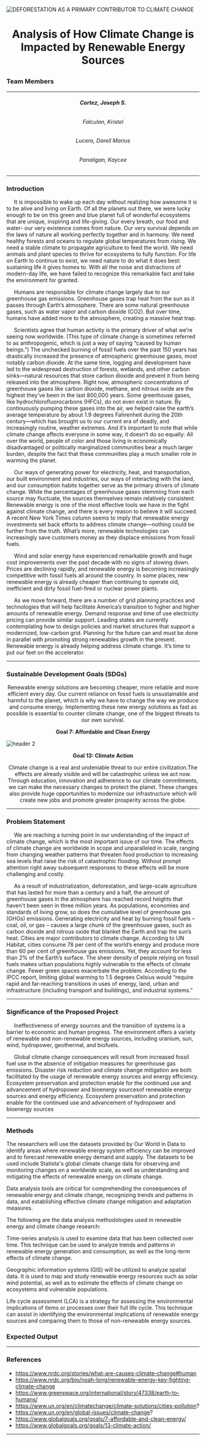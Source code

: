 ![DEFORESTATION AS A PRIMARY CONTRIBUTOR TO CLIMATE CHANGE](https://user-images.githubusercontent.com/114766731/235434625-dffde567-cba1-419e-88a6-c452274266b8.png)

# <p align="center"> Analysis of How Climate Change is Impacted by Renewable Energy Sources </p>

### Team Members

-----
**<h6 align="center">Cortez, Joseph S.</h6>**
**<h6 align="center">Falculan, Kristel</h6>**
**<h6 align="center">Lucero, Darell Marius</h6>**
**<h6 align="center">Panaligan, Kaycee</h6>**

-----
### Introduction
&nbsp;&nbsp;&nbsp;&nbsp;&nbsp;It is impossible to wake up each day without realizing how awesome it is to be alive and living on Earth. Of all the planets out there, we were lucky enough to be on this green and blue planet full of wonderful ecosystems that are unique, inspiring and life-giving. Our every breath, our food and water- our very existence comes from nature.  Our very survival depends on the laws of nature all working perfectly together and in harmony. We need healthy forests and oceans to regulate global temperatures from rising. We need a stable climate to propagate agriculture to feed the world. We need animals and plant species to thrive for ecosystems to fully function. For life on Earth to continue to exist, we need nature to do what it does best: sustaining life it gives homes to. With all the noise and distractions of modern-day life, we have failed to recognize this remarkable fact and take the environment for granted.

&nbsp;&nbsp;&nbsp;&nbsp;&nbsp;Humans are responsible for climate change largely due to our greenhouse gas emissions. Greenhouse gases trap heat from the sun as it passes through Earth’s atmosphere. There are some natural greenhouse gases, such as water vapor and carbon dioxide (CO2). But over time, humans have added more to the atmosphere, creating a massive heat trap.

&nbsp;&nbsp;&nbsp;&nbsp;&nbsp;Scientists agree that human activity is the primary driver of what we’re seeing now worldwide. (This type of climate change is sometimes referred to as anthropogenic, which is just a way of saying “caused by human beings.”) The unchecked burning of fossil fuels over the past 150 years has drastically increased the presence of atmospheric greenhouse gases, most notably carbon dioxide. At the same time, logging and development have led to the widespread destruction of forests, wetlands, and other carbon sinks—natural resources that store carbon dioxide and prevent it from being released into the atmosphere.
Right now, atmospheric concentrations of greenhouse gases like carbon dioxide, methane, and nitrous oxide are the highest they’ve been in the last 800,000 years. Some greenhouse gases, like hydrochlorofluorocarbons (HFCs), do not even exist in nature. By continuously pumping these gases into the air, we helped raise the earth’s average temperature by about 1.9 degrees Fahrenheit during the 20th century—which has brought us to our current era of deadly, and increasingly routine, weather extremes. And it’s important to note that while climate change affects everyone in some way, it doesn’t do so equally: All over the world, people of color and those living in economically disadvantaged or politically marginalized communities bear a much larger burden, despite the fact that these communities play a much smaller role in warming the planet.

&nbsp;&nbsp;&nbsp;&nbsp;&nbsp;Our ways of generating power for electricity, heat, and transportation, our built environment and industries, our ways of interacting with the land, and our consumption habits together serve as the primary drivers of climate change. While the percentages of greenhouse gases stemming from each source may fluctuate, the sources themselves remain relatively consistent.
Renewable energy is one of the most effective tools we have in the fight against climate change, and there is every reason to believe it will succeed. A recent New York Times column seems to imply that renewable energy investments set back efforts to address climate change—nothing could be further from the truth. What’s more, renewable technologies can increasingly save customers money as they displace emissions from fossil fuels.

&nbsp;&nbsp;&nbsp;&nbsp;&nbsp;Wind and solar energy have experienced remarkable growth and huge cost improvements over the past decade with no signs of slowing down. Prices are declining rapidly, and renewable energy is becoming increasingly competitive with fossil fuels all around the country. In some places, new renewable energy is already cheaper than continuing to operate old, inefficient and dirty fossil fuel-fired or nuclear power plants.

&nbsp;&nbsp;&nbsp;&nbsp;&nbsp;As we move forward, there are a number of grid planning practices and technologies that will help facilitate America’s transition to higher and higher amounts of renewable energy. Demand response and time of use electricity pricing can provide similar support. Leading states are currently contemplating how to design policies and market structures that support a modernized, low-carbon grid. Planning for the future can and must be done in parallel with promoting strong renewables growth in the present. Renewable energy is already helping address climate change. It’s time to put our feet on the accelerator.

-----

### Sustainable Development Goals (SDGs)

<p align = "center">Renewable energy solutions are becoming cheaper, more reliable and more efficient every day. Our current reliance on fossil fuels is unsustainable and harmful to the planet, which is why we have to change the way we produce and consume energy. Implementing these new energy solutions as fast as possible is essential to counter climate change, one of the biggest threats to our own survival.</p>

**<p align="center">Goal 7: Affordable and Clean Energy </p>**

![header 2](https://user-images.githubusercontent.com/114766731/232507317-5b461359-ff05-4083-b710-adb108905862.png)

**<p align="center">Goal 13: Climate Action </p>**

<p align = "center">Climate change is a real and undeniable threat to our entire civilization.The effects are already visible and will be catastrophic unless we act now. Through education, innovation and adherence to our climate commitments, we can make the necessary changes to protect the planet. These changes also provide huge opportunities to modernize our infrastructure which will create new jobs and promote greater prosperity across the globe.</p>

-----

### Problem Statement
&nbsp;&nbsp;&nbsp;&nbsp;&nbsp;We are reaching a turning point in our understanding of the impact of climate change, which is the most important issue of our time. The effects of climate change are worldwide in scope and unparalleled in scale, ranging from changing weather patterns that threaten food production to increasing sea levels that raise the risk of catastrophic flooding. Without prompt attention right away subsequent responses to these effects will be more challenging and costly.

&nbsp;&nbsp;&nbsp;&nbsp;&nbsp;As a result of industrialization, deforestation, and large-scale agriculture that has lasted for more than a century and a half, the amount of greenhouse gases in the atmosphere has reached record heights that haven't been seen in three million years. As populations, economies and standards of living grow, so does the cumulative level of greenhouse gas (GHGs) emissions. Generating electricity and heat by burning fossil fuels – coal, oil, or gas – causes a large chunk of the greenhouse gases, such as carbon dioxide and nitrous oxide that blanket the Earth and trap the sun’s heat. Cities are major contributors to climate change. According to UN Habitat, cities consume 78 per cent of the world’s energy and produce more than 60 per cent of greenhouse gas emissions. Yet, they account for less than 2% of the Earth’s surface. The sheer density of people relying on fossil fuels makes urban populations highly vulnerable to the effects of climate change. Fewer green spaces exacerbate the problem. According to the IPCC report, limiting global warming to 1.5 degrees Celsius would “require rapid and far-reaching transitions in uses of energy, land, urban and infrastructure (including transport and buildings), and industrial systems.”

-----
### Significance of the Proposed Project
&nbsp;&nbsp;&nbsp;&nbsp;&nbsp;Ineffectiveness of energy sources and the transition of systems is a barrier to economic and human progress. The environment offers a variety of renewable and non-renewable energy sources, including uranium, sun, wind, hydropower, geothermal, and biofuels. 

&nbsp;&nbsp;&nbsp;&nbsp;&nbsp;Global climate change consequences will result from increased fossil fuel use in the absence of mitigation measures for greenhouse gas emissions. Disaster risk reduction and climate change mitigation are both facilitated by the usage of renewable energy sources and energy efficiency. Ecosystem preservation and protection enable for the continued use and advancement of hydropower and bioenergy sourcesof renewable energy sources and energy efficiency. Ecosystem preservation and protection enable for the continued use and advancement of hydropower and bioenergy sources

-----
### Methods

The researchers will use the datasets provided by Our World in Data to identify areas where renewable energy system efficiency can be improved and to forecast renewable energy demand and supply. The datasets to be used include Statista's global climate change data for observing and monitoring changes on a worldwide scale, as well as understanding and mitigating the effects of renewable energy on climate change. 

Data analysis tools are critical for comprehending the consequences of renewable energy and climate change, recognizing trends and patterns in data, and establishing effective climate change mitigation and adaptation measures.

The following are the data analysis methodologies used in renewable energy and climate change research:

Time-series analysis is used to examine data that has been collected over time. This technique can be used to analyze trends and patterns in renewable energy generation and consumption, as well as the long-term effects of climate change.

Geographic information systems (GIS) will be utilized to analyze spatial data. It is used to map and study renewable energy resources such as solar wind potential, as well as to estimate the effects of climate change on ecosystems and vulnerable populations.

Life cycle assessment (LCA) is a strategy for assessing the environmental implications of items or processes over their full life cycle. This technique can assist in identifying the environmental implications of renewable energy sources and comparing them to those of non-renewable energy sources.


### Expected Output
-----
### References
* https://www.nrdc.org/stories/what-are-causes-climate-change#human
* https://www.nrdc.org/bio/noah-long/renewable-energy-key-fighting-climate-change
* https://www.greenpeace.org/international/story/47338/earth-to-humans/
* https://www.un.org/en/climatechange/climate-solutions/cities-pollution?
* https://www.un.org/en/global-issues/climate-change?
* https://www.globalgoals.org/goals/7-affordable-and-clean-energy/
* https://www.globalgoals.org/goals/13-climate-action/
-----
